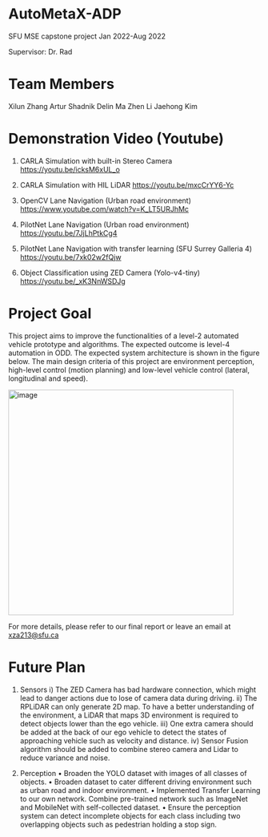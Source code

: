 # AutoMetaX-ADP
SFU MSE capstone project Jan 2022-Aug 2022

Supervisor: Dr. Rad

# Team Members
Xilun Zhang
Artur Shadnik
Delin Ma
Zhen Li
Jaehong Kim

# Demonstration Video (Youtube)

1. CARLA Simulation with built-in Stereo Camera
    https://youtu.be/icksM6xUL_o
    
2. CARLA Simulation with HIL LiDAR
    https://youtu.be/mxcCrYY6-Yc
    
3. OpenCV Lane Navigation (Urban road environment) 
    https://www.youtube.com/watch?v=K_LT5URJhMc

4. PilotNet Lane Navigation (Urban road environment)
    https://youtu.be/7JjLhPtkCg4

5. PilotNet Lane Navigation with transfer learning (SFU Surrey Galleria 4)
    https://youtu.be/7xk02w2fQjw

6. Object Classification using ZED Camera (Yolo-v4-tiny)
    https://youtu.be/_xK3NnWSDJg 

# Project Goal
This project aims to improve the functionalities of a level-2 automated vehicle prototype and algorithms. The expected outcome is level-4 automation in ODD. The expected system architecture is shown in the figure below. The main design criteria of this project are environment perception, high-level control (motion planning) and low-level vehicle control (lateral, longitudinal and speed).

<img width="450" alt="image" src="https://user-images.githubusercontent.com/89050720/190730778-5ca351e4-9907-4bd8-982c-67247b646a22.png">

For more details, please refer to our final report or leave an email at xza213@sfu.ca

# Future Plan
1. Sensors
 i) The ZED Camera has bad hardware connection, which might lead to danger actions due to lose of camera data during driving.
ii) The RPLiDAR can only generate 2D map. To have a better understanding of the environment, a LiDAR that maps 3D environment is required to detect objects lower than the ego vehicle.
iii) One extra camera should be added at the back of our ego vehicle to detect the states of approaching vehicle such as velocity and distance.
iv) Sensor Fusion algorithm should be added to combine stereo camera and Lidar to reduce variance and noise. 

2. Perception
•   Broaden the YOLO dataset with images of all classes of objects.
•   Broaden dataset to cater different driving environment such as urban road and indoor environment.
•   Implemented Transfer Learning to our own network. Combine pre-trained network such as ImageNet and MobileNet with self-collected dataset.
•   Ensure the perception system can detect incomplete objects for each class including two overlapping objects such as pedestrian holding a stop sign.

